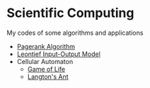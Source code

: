 # Scientific Computing
 My codes of some algorithms and applications

- [Pagerank Algorithm](https://github.com/paramrathour/Scientific-Computing/blob/master/Pagerank%20Algorithm.ipynb)
- [Leontief Input-Output Model](https://github.com/paramrathour/Scientific-Computing/tree/master/Leontief%20Input-Output%20Model)
- Cellular Automaton
  - [Game of Life](https://github.com/paramrathour/Scientific-Computing/tree/master/Cellular%20Automaton/Game%20of%20Life)
  - [Langton's Ant](https://github.com/paramrathour/Scientific-Computing/tree/master/Cellular%20Automaton/Langton's%20Ant)
